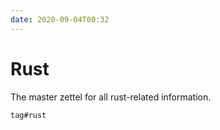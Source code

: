 ```yaml
---
date: 2020-09-04T00:32
---
```


# Rust

The master zettel for all rust-related information.

```query
tag#rust
```